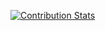 [![Contribution Stats](https://next-github-tau.vercel.app/api/card?username=maurizinkkj)](https://github.com/AlenSaito1/next-github/)
